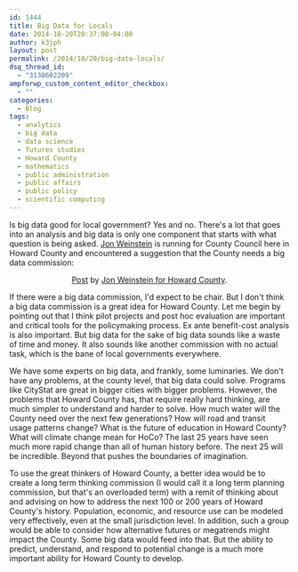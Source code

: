 ```yaml
---
id: 1444
title: Big Data for Locals
date: 2014-10-20T20:37:00-04:00
author: k3jph
layout: post
permalink: /2014/10/20/big-data-locals/
dsq_thread_id:
  - "3138602209"
ampforwp_custom_content_editor_checkbox:
  - ""
categories:
  - Blog
tags:
  - analytics
  - big data
  - data science
  - futures studies
  - Howard County
  - mathematics
  - public administration
  - public affairs
  - public policy
  - scientific computing
---
```

Is big data good for local government?  Yes and no.  There's a lot that goes into an analysis and big data is only one component that starts with what question is being asked.  [Jon Weinstein](http://vote4jon.com) is running for County Council here in Howard County and encountered a suggestion that the County needs a big data commission:

<center><div id="fb-root"></div> <script>(function(d, s, id) { var js, fjs = d.getElementsByTagName(s)[0]; if (d.getElementById(id)) return; js = d.createElement(s); js.id = id; js.src = "//connect.facebook.net/en_US/all.js#xfbml=1"; fjs.parentNode.insertBefore(js, fjs); }(document, 'script', 'facebook-jssdk'));</script>
<div class="fb-post" data-href="https://www.facebook.com/vote4jon/posts/10150444076454987" data-width="466"><div class="fb-xfbml-parse-ignore"><a href="https://www.facebook.com/vote4jon/posts/10150444076454987">Post</a> by <a href="https://www.facebook.com/vote4jon">Jon Weinstein for Howard County</a>.</div></div></center>

If there were a big data commission, I'd expect to be chair. But I don't think a big data commission is a great idea for Howard County. Let me begin by pointing out that I think pilot projects and post hoc evaluation are important and critical tools for the policymaking process. Ex ante benefit-cost analysis is also important. But big data for the sake of big data sounds like a waste of time and money. It also sounds like another commission with no actual task, which is the bane of local governments everywhere.

We have some experts on big data, and frankly, some luminaries. We don't have any problems, at the county level, that big data could solve. Programs like CityStat are great in bigger cities with bigger problems. However, the problems that Howard County has, that require really hard thinking, are much simpler to understand and harder to solve. How much water will the County need over the next few generations? How will road and transit usage patterns change? What is the future of education in Howard County? What will climate change mean for HoCo? The last 25 years have seen much more rapid change than all of human history before. The next 25 will be incredible. Beyond that pushes the boundaries of imagination.

To use the great thinkers of Howard County, a better idea would be to create a long term thinking commission (I would call it a long term planning commission, but that's an overloaded term) with a remit of thinking about and advising on how to address the next 100 or 200 years of Howard County's history. Population, economic, and resource use can be modeled very effectively, even at the small jurisdiction level. In addition, such a group would be able to consider how alternative futures or megatrends might impact the County. Some big data would feed into that. But the ability to predict, understand, and respond to potential change is a much more important ability for Howard County to develop.
